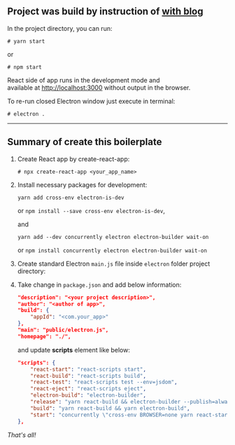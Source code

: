 ## Project was build by instruction of [with blog](https://medium.com/@devesu/how-to-build-a-react-based-electron-app-d0f27413f17f)

In the project directory, you can run:

`# yarn start`

or

`# npm start`

React side of app runs  in the development mode and\
available at [http://localhost:3000](http://localhost:3000) without output in the browser.

To re-run closed Electron window just execute in terminal:

`# electron .`
___
## Summary of create this boilerplate 

1. Create React app by create-react-app:

    `# npx create-react-app <your_app_name>`

1. Install necessary packages for development:

    `yarn add cross-env electron-is-dev`

    or `npm install --save cross-env electron-is-dev`,
   
    and

    `yarn add --dev concurrently electron electron-builder wait-on` 

    or `npm install concurrently electron electron-builder wait-on`

1. Create standard Electron `main.js` file inside `electron` folder  project directory:

1. Take change in `package.json` and add below information:
    
    ```json
    "description": "<your project description>",
    "author": "<author of app>",
    "build": {
        "appId": "<com.your_app>"
    },
    "main": "public/electron.js",
    "homepage": "./",
    ```
   
    and update **scripts** element like below:
    
    ```json
    "scripts": {
        "react-start": "react-scripts start",
        "react-build": "react-scripts build",
        "react-test": "react-scripts test --env=jsdom",
        "react-eject": "react-scripts eject",
        "electron-build": "electron-builder",
        "release": "yarn react-build && electron-builder --publish=always",
        "build": "yarn react-build && yarn electron-build",
        "start": "concurrently \"cross-env BROWSER=none yarn react-start\" \"wait-on http://localhost:3000 && electron .\""
    },
    ```

_That's all!_
